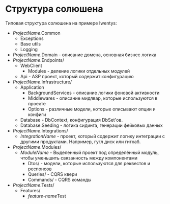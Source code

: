 # Структура солюшена

Типовая структура солюшена на примере Iwentys:
- *ProjectName*.Common
  - Exceptions
  - Base utils
  - Logging
- *ProjectName*.Domain - описание домена, основная бизнес логика
- *ProjectName*.Endpoints/
  - WebClient
    - Modules - деление логики отдельных модулей
  - Api - ASP проект, который содержит конфигурацию
- *ProjectName*.Infrastructure/
  - Application
    - BackgroundServices - описание логики фоновой активности
    - Middlewares - описание мидлвар, которые используются в проекте
    - Options - различные модели, которые описывают опции и конфиги
  - Database - DbContext, конфигурация DbSet'ов.
  - Database.Seeding - логика сидинга, генерации фейковых данных
- *ProjectName*.Integrations/
  - *IntegrationName* - проект, который содержит логику интеграции с другими продуктами. Например, гугл диск или гитхаб.
- *ProjectName*.Modules/
  - *ModuleName* - Выделенный проект под определённый модуль, чтобы уменьшить связанность между компонентами
    - Dtos/ - модели, которые используются для реквестов и респонсов
    - Queries/ - CQRS квери
    - Commands/ - CQRS команды
- *ProjectName*.Tests/
  - Features/
    - *feature-name*Test